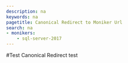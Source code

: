 ```yaml
---
description: na
keywords: na
pagetitle: Canonical Redirect to Moniker Url
search: na
- monikers:
    - sql-server-2017
---
```

#Test Canonical Redirect test